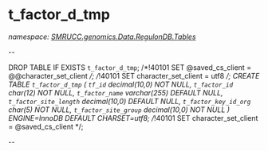 ﻿# t_factor_d_tmp
_namespace: [SMRUCC.genomics.Data.RegulonDB.Tables](./index.md)_

--
 
 DROP TABLE IF EXISTS `t_factor_d_tmp`;
 /*!40101 SET @saved_cs_client = @@character_set_client */;
 /*!40101 SET character_set_client = utf8 */;
 CREATE TABLE `t_factor_d_tmp` (
 `tf_id` decimal(10,0) NOT NULL,
 `t_factor_id` char(12) NOT NULL,
 `t_factor_name` varchar(255) DEFAULT NULL,
 `t_factor_site_length` decimal(10,0) DEFAULT NULL,
 `t_factor_key_id_org` char(5) NOT NULL,
 `t_factor_site_group` decimal(10,0) NOT NULL
 ) ENGINE=InnoDB DEFAULT CHARSET=utf8;
 /*!40101 SET character_set_client = @saved_cs_client */;
 
 --




